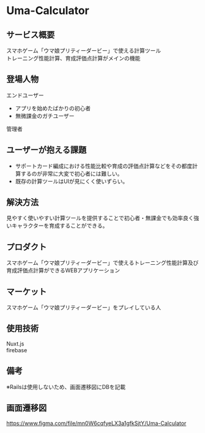 # Uma-Calculator
## サービス概要
スマホゲーム「ウマ娘プリティーダービー」で使える計算ツール  
トレーニング性能計算、育成評価点計算がメインの機能

## 登場人物
エンドユーザー  
* アプリを始めたばかりの初心者  
* 無微課金のガチユーザー

管理者  

## ユーザーが抱える課題
* サポートカード編成における性能比較や育成の評価点計算などをその都度計算するのが非常に大変で初心者には難しい。  
* 既存の計算ツールはUIが見にくく使いずらい。


## 解決方法
見やすく使いやすい計算ツールを提供することで初心者・無課金でも効率良く強いキャラクターを育成することができる。

## プロダクト
スマホゲーム「ウマ娘プリティーダービー」で使えるトレーニング性能計算及び育成評価点計算ができるWEBアプリケーション

## マーケット
スマホゲーム「ウマ娘プリティーダービー」をプレイしている人

## 使用技術
Nuxt.js  
firebase

## 備考  
※Railsは使用しないため、画面遷移図にDBを記載

## 画面遷移図  
https://www.figma.com/file/mn0W6cqfyeLX3a1gfkSjtY/Uma-Calculator
